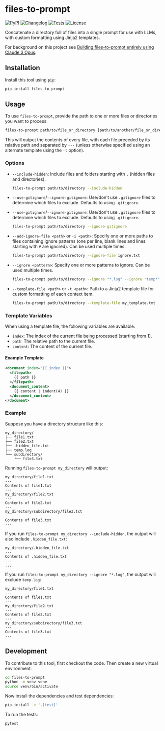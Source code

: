 # files-to-prompt

[![PyPI](https://img.shields.io/pypi/v/files-to-prompt.svg)](https://pypi.org/project/files-to-prompt/)
[![Changelog](https://img.shields.io/github/v/release/simonw/files-to-prompt?include_prereleases&label=changelog)](https://github.com/simonw/files-to-prompt/releases)
[![Tests](https://github.com/simonw/files-to-prompt/actions/workflows/test.yml/badge.svg)](https://github.com/simonw/files-to-prompt/actions/workflows/test.yml)
[![License](https://img.shields.io/badge/license-Apache%202.0-blue.svg)](https://github.com/simonw/files-to-prompt/blob/master/LICENSE)

Concatenate a directory full of files into a single prompt for use with LLMs, with custom formatting using Jinja2 templates.

For background on this project see [Building files-to-prompt entirely using Claude 3 Opus](https://simonwillison.net/2024/Apr/8/files-to-prompt/).

## Installation

Install this tool using `pip`:

```bash
pip install files-to-prompt
```

## Usage

To use `files-to-prompt`, provide the path to one or more files or directories you want to process:

```bash
files-to-prompt path/to/file_or_directory [path/to/another/file_or_directory ...]
```

This will output the contents of every file, with each file preceded by its relative path and separated by `---` (unless otherwise specified using an alternate template using the `-t` option).

### Options

- `--include-hidden`: Include files and folders starting with `.` (hidden files and directories).

  ```bash
  files-to-prompt path/to/directory --include-hidden
  ```

- `--use-gitignore`/`--ignore-gitignore`: Use/don't use `.gitignore` files to determine which files to exclude. Defaults to using `.gitignore`.
- `--use-gitignore`/`--ignore-gitignore`: Use/don't use `.gitignore` files to determine which files to exclude. Defaults to using `.gitignore`.

  ```bash
  files-to-prompt path/to/directory --ignore-gitignore
  ```

- `--add-ignore-file <path>` or `-i <path>`: Specify one or more paths to files containing ignore patterns (one per line, blank lines and lines starting with `#` are ignored). Can be used multiple times.

  ```bash
  files-to-prompt path/to/directory --ignore-file ignore.txt
  ```

- `--ignore <pattern>`: Specify one or more patterns to ignore. Can be used multiple times.


  ```bash
  files-to-prompt path/to/directory --ignore "*.log" --ignore "temp*"
  ```

- `--template-file <path>` or `-t <path>`: Path to a Jinja2 template file for custom formatting of each context item.

   ```bash
   files-to-prompt path/to/directory --template-file my_template.txt
   ```

### Template Variables

When using a template file, the following variables are available:

- `index`: The index of the current file being processed (starting from 1).
- `path`: The relative path to the current file.
- `content`: The content of the current file.

#### Example Template

```xml
<document index="{{ index }}">
  <filepath>
    {{ path }}
  </filepath>
  <document_content>
    {{ content | indent(4) }}
  </document_content>
</document>
```

### Example

Suppose you have a directory structure like this:

```
my_directory/
├── file1.txt
├── file2.txt
├── .hidden_file.txt
├── temp.log
└── subdirectory/
    └── file3.txt
```

Running `files-to-prompt my_directory` will output:

```
my_directory/file1.txt
---
Contents of file1.txt
---
my_directory/file2.txt
---
Contents of file2.txt
---
my_directory/subdirectory/file3.txt
---
Contents of file3.txt
---
```

If you run `files-to-prompt my_directory --include-hidden`, the output will also include `.hidden_file.txt`:

```
my_directory/.hidden_file.txt
---
Contents of .hidden_file.txt
---
...
```

If you run `files-to-prompt my_directory --ignore "*.log"`, the output will exclude `temp.log`:

```
my_directory/file1.txt
---
Contents of file1.txt
---
my_directory/file2.txt
---
Contents of file2.txt
---
my_directory/subdirectory/file3.txt
---
Contents of file3.txt
---
```

## Development

To contribute to this tool, first checkout the code. Then create a new virtual environment:

```bash
cd files-to-prompt
python -m venv venv
source venv/bin/activate
```

Now install the dependencies and test dependencies:

```bash
pip install -e '.[test]'
```

To run the tests:

```bash
pytest
```
